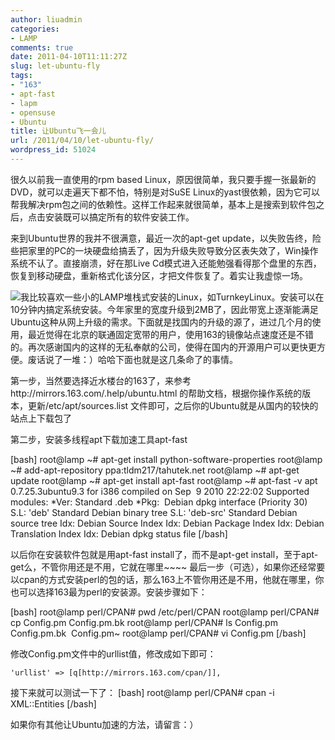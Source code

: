 ```yaml
---
author: liuadmin
categories:
- LAMP
comments: true
date: 2011-04-10T11:11:27Z
slug: let-ubuntu-fly
tags:
- "163"
- apt-fast
- lapm
- opensuse
- Ubuntu
title: 让Ubuntu飞一会儿
url: /2011/04/10/let-ubuntu-fly/
wordpress_id: 51024
---
```


很久以前我一直使用的rpm based Linux，原因很简单，我只要手握一张最新的DVD，就可以走遍天下都不怕，特别是对SuSE Linux的yast很依赖，因为它可以帮我解决rpm包之间的依赖性。这样工作起来就很简单，基本上是搜索到软件包之后，点击安装既可以搞定所有的软件安装工作。

来到Ubuntu世界的我并不很满意，最近一次的apt-get update，以失败告终，险些把家里的PC的一块硬盘给搞丢了，因为升级失败导致分区表失效了，Win操作系统不认了。直接崩溃，好在那Live Cd模式进入还能勉强看得那个盘里的东西，恢复到移动硬盘，重新格式化该分区，才把文件恢复了。着实让我虚惊一场。

![](http://img3.cache.netease.com/www/logo/logo_png.png)我比较喜欢一些小的LAMP堆栈式安装的Linux，如TurnkeyLinux。安装可以在10分钟内搞定系统安装。今年家里的宽度升级到2MB了，因此带宽上逐渐能满足Ubuntu这种从网上升级的需求。下面就是找国内的升级的源了，进过几个月的使用，最近觉得在北京的联通固定宽带的用户，使用163的镜像站点速度还是不错的。再次感谢国内的这样的无私奉献的公司，使得在国内的开源用户可以更快更方便。废话说了一堆：）哈哈下面也就是这几条命了的事情。

第一步，当然要选择近水楼台的163了，来参考http://mirrors.163.com/.help/ubuntu.html 的帮助文档，根据你操作系统的版本，更新/etc/apt/sources.list 文件即可，之后你的Ubuntu就是从国内的较快的站点上下载包了

第二步，安装多线程apt下载加速工具apt-fast

[bash]
root@lamp ~# apt-get install python-software-properties
root@lamp ~# add-apt-repository ppa:tldm217/tahutek.net
root@lamp ~# apt-get update
root@lamp ~# apt-get install apt-fast
root@lamp ~# apt-fast -v
apt 0.7.25.3ubuntu9.3 for i386 compiled on Sep  9 2010 22:22:02
Supported modules:
*Ver: Standard .deb
*Pkg:  Debian dpkg interface (Priority 30)
S.L: 'deb' Standard Debian binary tree
S.L: 'deb-src' Standard Debian source tree
Idx: Debian Source Index
Idx: Debian Package Index
Idx: Debian Translation Index
Idx: Debian dpkg status file
[/bash]

以后你在安装软件包就是用apt-fast install了，而不是apt-get install，至于apt-get么，不管你用还是不用，它就在哪里~~~~
最后一步（可选），如果你还经常要以cpan的方式安装perl的包的话，那么163上不管你用还是不用，他就在哪里，你也可以选择163最为perl的安装源。安装步骤如下：

[bash]
root@lamp perl/CPAN# pwd
/etc/perl/CPAN
root@lamp perl/CPAN# cp Config.pm Config.pm.bk
root@lamp perl/CPAN# ls
Config.pm  Config.pm.bk  Config.pm~
root@lamp perl/CPAN# vi Config.pm
[/bash]

修改Config.pm文件中的urllist值，修改成如下即可：

```
'urllist' => [q[http://mirrors.163.com/cpan/]],
```

接下来就可以测试一下了：
[bash]
root@lamp perl/CPAN# cpan -i XML::Entities
[/bash]

如果你有其他让Ubuntu加速的方法，请留言：）
